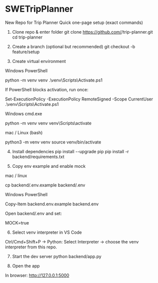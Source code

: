 # SWETripPlanner
New Repo for Trip Planner
Quick one-page setup (exact commands)
1) Clone repo & enter folder
git clone https://github.com/<ORG>/trip-planner.git
cd trip-planner

2) Create a branch (optional but recommended)
git checkout -b feature/setup

3) Create virtual environment

Windows PowerShell

python -m venv venv
.\venv\Scripts\Activate.ps1


If PowerShell blocks activation, run once:

Set-ExecutionPolicy -ExecutionPolicy RemoteSigned -Scope CurrentUser
.\venv\Scripts\Activate.ps1


Windows cmd.exe

python -m venv venv
venv\Scripts\activate


mac / Linux (bash)

python3 -m venv venv
source venv/bin/activate

4) Install dependencies
pip install --upgrade pip
pip install -r backend/requirements.txt

5) Copy env example and enable mock

mac / linux

cp backend/.env.example backend/.env


Windows PowerShell

Copy-Item backend\.env.example backend\.env


Open backend/.env and set:

MOCK=true

6) Select venv interpreter in VS Code

Ctrl/Cmd+Shift+P → Python: Select Interpreter → choose the venv interpreter from this repo.

7) Start the dev server
python backend/app.py

8) Open the app

In browser: http://127.0.0.1:5000
